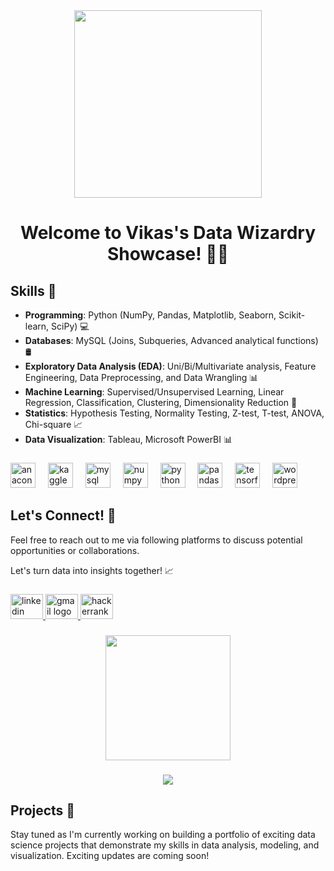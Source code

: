 <div align="center">
  <img height="300" src="https://camo.githubusercontent.com/7de37139d0b4c1ce40865e799b446c0e963a3dd8fb68d239707237c40604fa3d/68747470733a2f2f63646e2e6472696262626c652e636f6d2f75736572732f3733303730332f73637265656e73686f74732f363538313234332f6176656e746f2e676966"  />
</div>

###
<h1 align="center">Welcome to Vikas's Data Wizardry Showcase! 🧙‍♂️</h1>




## Skills 💼

- **Programming**: Python (NumPy, Pandas, Matplotlib, Seaborn, Scikit-learn, SciPy) 💻
- **Databases**: MySQL (Joins, Subqueries, Advanced analytical functions) 🛢️
- **Exploratory Data Analysis (EDA)**: Uni/Bi/Multivariate analysis, Feature Engineering, Data Preprocessing, and Data Wrangling 📊
- **Machine Learning**: Supervised/Unsupervised Learning, Linear Regression, Classification, Clustering, Dimensionality Reduction 🤖
- **Statistics**: Hypothesis Testing, Normality Testing, Z-test, T-test, ANOVA, Chi-square 📈
- **Data Visualization**: Tableau, Microsoft PowerBI 📊
  ###

<div align="left">
  <img src="https://cdn.jsdelivr.net/gh/devicons/devicon/icons/anaconda/anaconda-original.svg" height="40" alt="anaconda logo"  />
  <img width="12" />
  <img src="https://cdn.jsdelivr.net/gh/devicons/devicon/icons/kaggle/kaggle-original.svg" height="40" alt="kaggle logo"  />
  <img width="12" />
  <img src="https://cdn.jsdelivr.net/gh/devicons/devicon/icons/mysql/mysql-original.svg" height="40" alt="mysql logo"  />
  <img width="12" />
  <img src="https://cdn.jsdelivr.net/gh/devicons/devicon/icons/numpy/numpy-original.svg" height="40" alt="numpy logo"  />
  <img width="12" />
  <img src="https://cdn.jsdelivr.net/gh/devicons/devicon/icons/python/python-original.svg" height="40" alt="python logo"  />
  <img width="12" />
  <img src="https://cdn.jsdelivr.net/gh/devicons/devicon/icons/pandas/pandas-original.svg" height="40" alt="pandas logo"  />
  <img width="12" />
  <img src="https://cdn.jsdelivr.net/gh/devicons/devicon/icons/tensorflow/tensorflow-original.svg" height="40" alt="tensorflow logo"  />
  <img width="12" />
  <img src="https://cdn.jsdelivr.net/gh/devicons/devicon/icons/wordpress/wordpress-original.svg" height="40" alt="wordpress logo"  />
</div>

###

###
## Let's Connect! 📧

Feel free to reach out to me via following platforms to discuss potential opportunities or collaborations.

Let's turn data into insights together! 📈

###

###

<div align="left">
  <a href="https://www.linkedin.com/in/vikas-ilalshettar/" target="_blank">
    <img src="https://raw.githubusercontent.com/maurodesouza/profile-readme-generator/master/src/assets/icons/social/linkedin/default.svg" width="52" height="40" alt="linkedin logo"  />
  </a>
  <a href="Vikasilalashettar17@gmail.com" target="_blank">
    <img src="https://raw.githubusercontent.com/maurodesouza/profile-readme-generator/master/src/assets/icons/social/gmail/default.svg" width="52" height="40" alt="gmail logo"  />
  </a>
  <a href="https://www.hackerrank.com/profile/vikasilalashett1" target="_blank">
    <img src="https://raw.githubusercontent.com/maurodesouza/profile-readme-generator/master/src/assets/icons/social/hackerrank/default.svg" width="52" height="40" alt="hackerrank logo"  />
  </a>
</div>

###

<div align="center">
  <img height="200" src="https://raw.githubusercontent.com/rahulbanerjee26/githubProfileReadmeGenerator/main/gifs/github.gif"  />
</div>

###


###

<div align="center">
  <img src="https://profile-counter.glitch.me/IVikas17/count.svg?"  />
</div>

###
## Projects 🚀

Stay tuned as I'm currently working on building a portfolio of exciting data science projects that demonstrate my skills in data analysis, modeling, and visualization. Exciting updates are coming soon!

###

